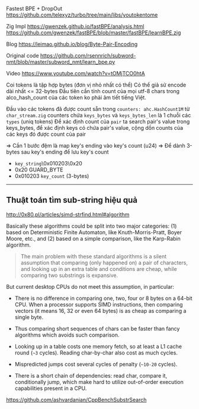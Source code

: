 Fastest BPE + DropOut https://github.com/telexyz/turbo/tree/main/libs/youtokentome

Zig Impl https://gwenzek.github.io/fastBPE/analysis.html
https://github.com/gwenzek/fastBPE/blob/master/fastBPE/learnBPE.zig

Blog https://leimao.github.io/blog/Byte-Pair-Encoding

Original code https://github.com/rsennrich/subword-nmt/blob/master/subword_nmt/learn_bpe.py

Video https://www.youtube.com/watch?v=tOMjTCO0htA


Coi tokens là tập hợp bytes (đơn vị nhỏ nhất có thể)
Có thể giả sử encode dài nhất <= 32-bytes
Đầu tiên cần tính count của mọi utf-8 chars trong alco_hash_count
của các token ko phải âm tiết tiếng Việt.

Đầu vào các tokens đã được count sẵn trong `counters: ahc.HashCount1M` từ `char_stream.zig`
counters chứa `keys_bytes` và `keys_bytes_len` là 1 chuỗi các `types` (uniq tokens)
Để xác định count của `pair` ta search pair's value trong keys_bytes,
để xác định keys có chứa pair's value, cộng dồn counts của các keys đó được count của pair

=> Cần 1 bước đệm là map key's ending vào key's count (u24)
=> Để dành 3-bytes sau key's ending để lưu key's count

* `key_string`\0x010203\0x20
* 0x20 GUARD_BYTE
* 0x010203 `key_count` (3-bytes)

- - -

## Thuật toán tìm sub-string hiệu quả
http://0x80.pl/articles/simd-strfind.html#algorithm

Basically these algorithms could be split into two major categories: (1) based on Deterministic Finite Automaton, like Knuth-Morris-Pratt, Boyer Moore, etc., and (2) based on a simple comparison, like the Karp-Rabin algorithm.

> The main problem with these standard algorithms is a silent assumption that comparing (only happened on) a pair of characters, and looking up in an extra table and conditions are cheap, while comparing two substrings is expansive.

But current desktop CPUs do not meet this assumption, in particular:

* There is no difference in comparing one, two, four or 8 bytes on a 64-bit CPU. When a processor supports SIMD instructions, then comparing vectors (it means 16, 32 or even 64 bytes) is as cheap as comparing a single byte.

* Thus comparing short sequences of chars can be faster than fancy algorithms which avoids such comparison.

* Looking up in a table costs one memory fetch, so at least a L1 cache round (`~3` cycles). Reading char-by-char also cost as much cycles.

* Mispredicted jumps cost several cycles of penalty (`~10-20` cycles).

* There is a short chain of dependencies: read char, compare it, conditionally jump, which make hard to utilize out-of-order execution capabilities present in a CPU.


https://github.com/ashvardanian/CppBenchSubstrSearch

